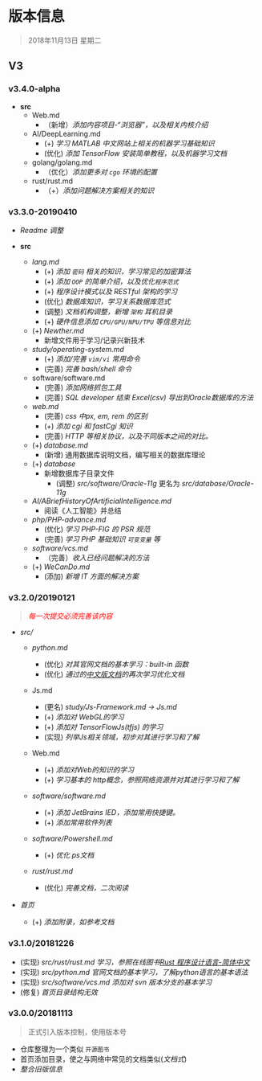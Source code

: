# 版本信息

> 2018年11月13日 星期二

## V3

### v3.4.0-alpha

- **src**
  - Web.md
    - （新增）*添加内容项目-“浏览器”，以及相关内核介绍*
  - AI/DeepLearning.md
    - (+) *学习 MATLAB 中文网站上相关的机器学习基础知识*
    - (优化) *添加 TensorFlow 安装简单教程，以及机器学习文档*
  - golang/golang.md
    - （优化）*添加更多对 `cgo` 环境的配置*
  - rust/rust.md
    - （+）*添加问题解决方案相关的知识*





### v3.3.0-20190410

- *Readme 调整*

- **src**
  - *lang.md*
    - (+) *添加 `密码` 相关的知识，学习常见的加密算法*
    - (+) *添加 `OOP` 的简单介绍，以及优化`程序范式`*
    - (+) *程序设计模式以及 RESTful 架构的学习*
    - (优化) *数据库知识，学习关系数据库范式*
    - (调整) *文档机构调整，新增 `架构` 耳机目录*
    - (+) *硬件信息添加 `CPU/GPU/NPU/TPU` 等信息对比*
  - (+) *Newther.md*
    - 新增文件用于学习/记录兴新技术
  - *study/operating-system.md*
    - (+) *添加/完善 `vim/vi` 常用命令*
    - (完善) *完善 bash/shell 命令*
  - software/software.md
    - (完善) *添加网络抓包工具*
    - (完善) *SQL developer 结束 Excel(csv) 导出到Oracle数据库的方法*
  - *web.md*
    - (完善) *css 中px, em, rem 的区别*
    - (+) *添加 cgi 和 fastCgi 知识*
    - (完善) *HTTP 等相关协议，以及不同版本之间的对比。*
  - (+) *database.md*
    - (新增) 通用数据库说明文档，编写相关的数据库理论
  - (+) *database*
    - 新增数据库子目录文件
      - (调整) *src/software/Oracle-11g* 更名为 *src/database/Oracle-11g*
  - *AI/ABriefHistoryOfArtificialIntelligence.md*
    - 阅读《人工智能》并总结
  - *php/PHP-advance.md*
    - (优化) *学习 PHP-FIG 的 PSR 规范*
    - (完善) *学习 PHP 基础知识 `可变变量` 等*
  - *software/vcs.md*
    - （完善）*收入已经问题解决的方法*
  - (+) *WeCanDo.md*
    - (添加) *新增 IT 方面的解决方案*



### v3.2.0/20190121

> *<span style="color: red;">每一次提交必须完善该内容</span>*

- *src/*
  - *python.md*
    - (优化) *对其官网文档的基本学习：built-in 函数*
    - (优化) *通过的[中文版文档](http://www.pythondoc.com/pythontutorial3/index.html)的再次学习优化文档*
  - Js.md
    - (更名) *study/Js-Framework.md -> Js.md*
    - (+) *添加对 WebGL的学习*
    - (+) *添加对 TensorFlowJs(tfjs) 的学习*
    - (实现) *列举Js相关领域，初步对其进行学习和了解*

  - Web.md
    - (+) *添加对Web的知识的学习*
    - (+) *学习基本的 http概念，参照网络资源并对其进行学习和了解*
  - *software/software.md*
    - (+) *添加 JetBrains IED，添加常用快捷键。*
    - (+) *添加常用软件列表*
  - *software/Powershell.md*
    - (+) *优化 ps文档*
  - *rust/rust.md*
    - (优化) *完善文档，二次阅读*
- *首页*

  - (+) *添加附录，如参考文档*



### v3.1.0/20181226

- (实现) *src/rust/rust.md 学习，参照在线图书[Rust 程序设计语言-简体中文](https://kaisery.github.io/trpl-zh-cn/)* 
- (实现) *src/python.md 官网文档的基本学习，了解python语言的基本语法*
- (实现) *src/software/vcs.md 添加对 svn 版本分支的基本学习*
- (修复) *首页目录结构无效*



### v3.0.0/20181113

> 正式引入版本控制，使用版本号

- 仓库整理为一个类似 `开源图书`
- 首页添加目录，使之与网络中常见的文档类似(*文档式*)
- *整合旧版信息*

